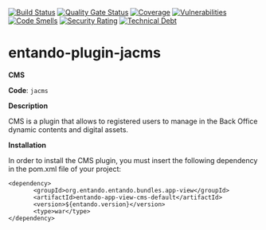 [![Build Status](https://img.shields.io/endpoint?url=https%3A%2F%2Fstatusbadge-jx.apps.serv.run%2Fentando%2Fentando-plugin-jacms)](https://github.com/entando/devops-results/tree/logs/jenkins-x/logs/entando/entando-plugin-jacms/master)
[![Quality Gate Status](https://sonarcloud.io/api/project_badges/measure?project=entando_entando-plugin-jacms&metric=alert_status)](https://sonarcloud.io/dashboard?id=entando_entando-plugin-jacms)
[![Coverage](https://sonarcloud.io/api/project_badges/measure?project=entando_entando-plugin-jacms&metric=coverage)](https://entando.github.io/devops-results/entando-plugin-jacms/master/jacoco/index.html)
[![Vulnerabilities](https://sonarcloud.io/api/project_badges/measure?project=entando_entando-plugin-jacms&metric=vulnerabilities)](https://entando.github.io/devops-results/entando-plugin-jacms/master/dependency-check-report.html)
[![Code Smells](https://sonarcloud.io/api/project_badges/measure?project=entando_entando-plugin-jacms&metric=code_smells)](https://sonarcloud.io/dashboard?id=entando_entando-plugin-jacms)
[![Security Rating](https://sonarcloud.io/api/project_badges/measure?project=entando_entando-plugin-jacms&metric=security_rating)](https://sonarcloud.io/dashboard?id=entando_entando-plugin-jacms)
[![Technical Debt](https://sonarcloud.io/api/project_badges/measure?project=entando_entando-plugin-jacms&metric=sqale_index)](https://sonarcloud.io/dashboard?id=entando_entando-plugin-jacms)

entando-plugin-jacms
============

**CMS**

**Code**: ```jacms```

**Description**

CMS is a plugin that allows to registered users to manage in the Back Office dynamic contents and digital assets.

**Installation**

In order to install the CMS plugin, you must insert the following dependency in the pom.xml file of your project:

```
<dependency>
       <groupId>org.entando.entando.bundles.app-view</groupId>
       <artifactId>entando-app-view-cms-default</artifactId>
       <version>${entando.version}</version>
       <type>war</type>
</dependency>
```
